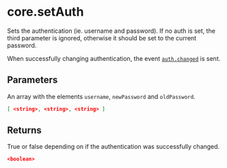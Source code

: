 # core.setAuth

Sets the authentication (ie. username and password). If no auth is set, the third parameter is ignored, otherwise it should be set to the current password.

When successfully changing authentication, the event [`auth.changed`](../events/auth.changed.md) is sent.

## Parameters

An array with the elements `username`, `newPassword` and `oldPassword`.

```JSON
[ <string>, <string>, <string> ]
```

## Returns

True or false depending on if the authentication was successfully changed.

```JSON
<boolean>
```